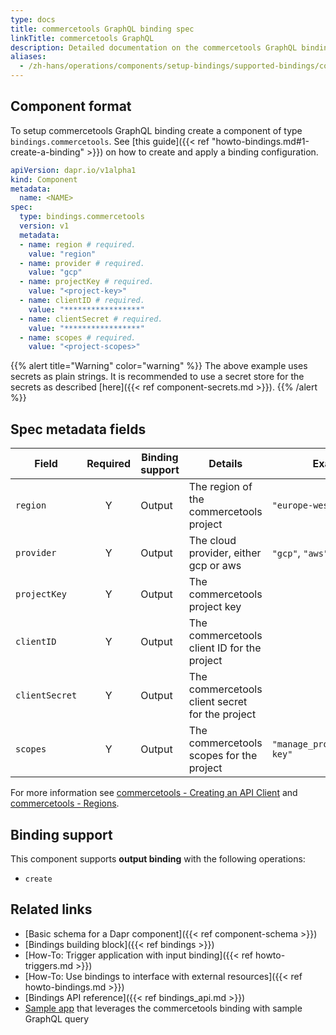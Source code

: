 ```yaml
---
type: docs
title: commercetools GraphQL binding spec
linkTitle: commercetools GraphQL
description: Detailed documentation on the commercetools GraphQL binding component
aliases:
  - /zh-hans/operations/components/setup-bindings/supported-bindings/commercetools/
---
```


## Component format

To setup commercetools GraphQL binding create a component of type `bindings.commercetools`. See [this guide]({{< ref "howto-bindings.md#1-create-a-binding" >}}) on how to create and apply a binding configuration.

```yaml
apiVersion: dapr.io/v1alpha1
kind: Component
metadata:
  name: <NAME>
spec:
  type: bindings.commercetools
  version: v1
  metadata:
  - name: region # required.
    value: "region"
  - name: provider # required.
    value: "gcp"
  - name: projectKey # required.
    value: "<project-key>"
  - name: clientID # required.
    value: "*****************"
  - name: clientSecret # required.
    value: "*****************"
  - name: scopes # required.
    value: "<project-scopes>"
```

{{% alert title="Warning" color="warning" %}}
The above example uses secrets as plain strings. It is recommended to use a secret store for the secrets as described [here]({{< ref component-secrets.md >}}).
{{% /alert %}}

## Spec metadata fields

| Field          | Required | Binding support | Details                                         | Example                        |
| -------------- | :------: | --------------- | ----------------------------------------------- | ------------------------------ |
| `region`       |     Y    | Output          | The region of the commercetools project         | `"europe-west1"`               |
| `provider`     |     Y    | Output          | The cloud provider, either gcp or aws           | `"gcp"`, `"aws"`               |
| `projectKey`   |     Y    | Output          | The commercetools project key                   |                                |
| `clientID`     |     Y    | Output          | The commercetools client ID for the project     |                                |
| `clientSecret` |     Y    | Output          | The commercetools client secret for the project |                                |
| `scopes`       |     Y    | Output          | The commercetools scopes for the project        | `"manage_project:project-key"` |

For more information see [commercetools - Creating an API Client](https://docs.commercetools.com/getting-started/create-api-client#create-an-api-client) and [commercetools - Regions](https://docs.commercetools.com/api/general-concepts#regions).

## Binding support

This component supports **output binding** with the following operations:

- `create`

## Related links

- [Basic schema for a Dapr component]({{< ref component-schema >}})
- [Bindings building block]({{< ref bindings >}})
- [How-To: Trigger application with input binding]({{< ref howto-triggers.md >}})
- [How-To: Use bindings to interface with external resources]({{< ref howto-bindings.md >}})
- [Bindings API reference]({{< ref bindings_api.md >}})
- [Sample app](https://github.com/dapr/samples/tree/master/commercetools-graphql-sample) that leverages the commercetools binding with sample GraphQL query
